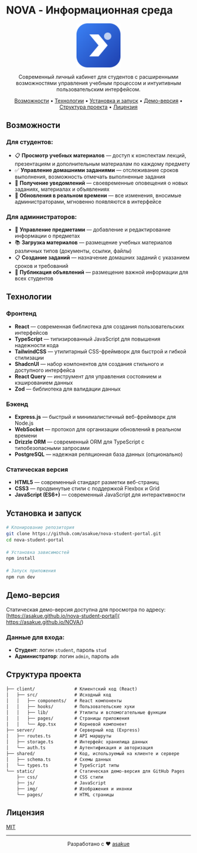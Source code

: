 # NOVA - Информационная среда

<p align="center">
  <img src="static/img/nova-icon.svg" alt="NOVA Logo" width="120" height="120">
</p>

<p align="center">
  Современный личный кабинет для студентов с расширенными возможностями управления учебным процессом и интуитивным пользовательским интерфейсом.
</p>

<p align="center">
  <a href="#возможности">Возможности</a> •
  <a href="#технологии">Технологии</a> •
  <a href="#установка-и-запуск">Установка и запуск</a> •
  <a href="#демо-версия">Демо-версия</a> •
  <a href="#структура-проекта">Структура проекта</a> •
  <a href="#лицензия">Лицензия</a>
</p>

## Возможности

### Для студентов:
- 📋 **Просмотр учебных материалов** — доступ к конспектам лекций, презентациям и дополнительным материалам по каждому предмету
- ✅ **Управление домашними заданиями** — отслеживание сроков выполнения, возможность отмечать выполненные задания
- 📢 **Получение уведомлений** — своевременные оповещения о новых заданиях, материалах и объявлениях
- 🔄 **Обновления в реальном времени** — все изменения, вносимые администраторами, мгновенно появляются в интерфейсе

### Для администраторов:
- 📝 **Управление предметами** — добавление и редактирование информации о предметах
- 📚 **Загрузка материалов** — размещение учебных материалов различных типов (документы, ссылки, файлы)
- 📋 **Создание заданий** — назначение домашних заданий с указанием сроков и требований
- 📢 **Публикация объявлений** — размещение важной информации для всех студентов

## Технологии

### Фронтенд
- **React** — современная библиотека для создания пользовательских интерфейсов
- **TypeScript** — типизированный JavaScript для повышения надежности кода
- **TailwindCSS** — утилитарный CSS-фреймворк для быстрой и гибкой стилизации
- **ShadcnUI** — набор компонентов для создания стильного и доступного интерфейса
- **React Query** — инструмент для управления состоянием и кэшированием данных
- **Zod** — библиотека для валидации данных

### Бэкенд
- **Express.js** — быстрый и минималистичный веб-фреймворк для Node.js
- **WebSocket** — протокол для организации обновлений в реальном времени
- **Drizzle ORM** — современный ORM для TypeScript с типобезопасными запросами
- **PostgreSQL** — надежная реляционная база данных (опционально)

### Статическая версия
- **HTML5** — современный стандарт разметки веб-страниц
- **CSS3** — продвинутые стили с поддержкой Flexbox и Grid
- **JavaScript (ES6+)** — современный JavaScript для интерактивности

## Установка и запуск

```bash
# Клонирование репозитория
git clone https://github.com/asakue/nova-student-portal.git
cd nova-student-portal

# Установка зависимостей
npm install

# Запуск приложения
npm run dev
```

## Демо-версия

Статическая демо-версия доступна для просмотра по адресу: [https://asakue.github.io/nova-student-portal]( https://asakue.github.io/NOVA/)

### Данные для входа:
- **Студент**: логин `student`, пароль `stud`
- **Администратор**: логин `admin`, пароль `adm`

## Структура проекта

```
├── client/               # Клиентский код (React)
│   ├── src/              # Исходный код
│   │   ├── components/   # React компоненты
│   │   ├── hooks/        # Пользовательские хуки
│   │   ├── lib/          # Утилиты и вспомогательные функции
│   │   ├── pages/        # Страницы приложения
│   │   └── App.tsx       # Корневой компонент
├── server/               # Серверный код (Express)
│   ├── routes.ts         # API маршруты
│   ├── storage.ts        # Интерфейс хранилища данных
│   └── auth.ts           # Аутентификация и авторизация
├── shared/               # Код, используемый на клиенте и сервере
│   ├── schema.ts         # Схемы данных
│   └── types.ts          # TypeScript типы
└── static/               # Статическая демо-версия для GitHub Pages
    ├── css/              # CSS стили
    ├── js/               # JavaScript
    ├── img/              # Изображения и иконки
    └── pages/            # HTML страницы
```

## Лицензия

[MIT](LICENSE)

---

<p align="center">
  Разработано с ❤️ <a href="https://github.com/asakue">asakue</a>
</p>
